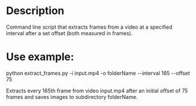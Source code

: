# Description

Command line script that extracts frames from a video at a specified interval after a set offset (both measured in frames).


# Use example:

python extract_frames.py -i input.mp4 -o folderName --interval 165 --offset 75

  Extracts every 165th frame from video input.mp4 after an initial offset of 75 frames and saves images to subdirectory folderName.
